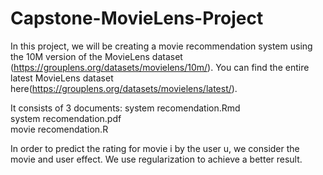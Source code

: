 # Capstone-MovieLens-Project
In this project, we will be creating a movie recommendation system using the 10M version of the MovieLens dataset (https://grouplens.org/datasets/movielens/10m/). You can find the entire latest MovieLens dataset here(https://grouplens.org/datasets/movielens/latest/).  

It consists of 3 documents:
system recomendation.Rmd  
system recomendation.pdf  
movie recomendation.R   

In order to predict the rating for movie i by the user u, we consider the movie and user effect. We use regularization to achieve a better result.   
